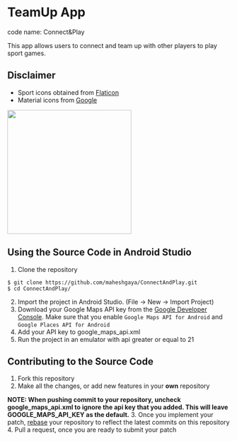 # TeamUp App
code name: Connect&Play

This app allows users to connect and team up with other players to play sport games.

## Disclaimer
- Sport icons obtained from [Flaticon](http://www.flaticon.com/)
- Material icons from [Google](https://design.google.com/icons/)

<img src="https://github.com/maheshgaya/maheshgaya.com/blob/master/images/TeamUpApp.png" width=280 />

## Using the Source Code in Android Studio
1. Clone the repository
  
  ```
  $ git clone https://github.com/maheshgaya/ConnectAndPlay.git
  $ cd ConnectAndPlay/
  ```
2. Import the project in Android Studio. (File -> New -> Import Project)
3. Download your Google Maps API key from the [Google Developer Console](https://console.developers.google.com/). Make sure that you enable `Google Maps API for Android` and `Google Places API for Android`
4. Add your API key to google_maps_api.xml
5. Run the project in an emulator with api greater or equal to 21

## Contributing to the Source Code
1. Fork this repository
2. Make all the changes, or add new features in your **own** repository

  **NOTE: When pushing commit to your repository, uncheck google_maps_api.xml to ignore the api key that you added. This will leave GOOGLE_MAPS_API_KEY as the default.**
3. Once you implement your patch, [rebase](https://github.com/edx/edx-platform/wiki/How-to-Rebase-a-Pull-Request) your repository to reflect the latest commits on this repository
4. Pull a request, once you are ready to submit your patch
